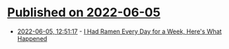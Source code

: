 # [Published on 2022-06-05](index.md)

* [2022-06-05, 12:51:17](https://news.ycombinator.com/item?id=31630529) - [I Had Ramen Every Day for a Week, Here's What Happened](https://www.thehealthy.com/food/ramen-every-day-for-week/)
